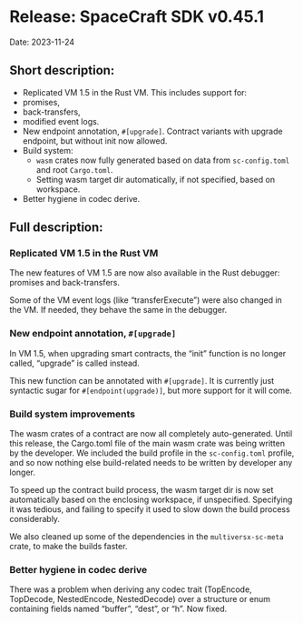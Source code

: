 # Release: SpaceCraft SDK v0.45.1

Date: 2023-11-24


## Short description:

- Replicated VM 1.5 in the Rust VM. This includes support for:
- promises,
- back-transfers,
- modified event logs.
- New endpoint annotation, `#[upgrade]`. Contract variants with upgrade endpoint, but without init now allowed.
- Build system:
    - `wasm` crates now fully generated based on data from `sc-config.toml` and root `Cargo.toml`.
    - Setting wasm target dir automatically, if not specified, based on workspace.
- Better hygiene in codec derive.


## Full description:

### Replicated VM 1.5 in the Rust VM

The new features of VM 1.5 are now also available in the Rust debugger: promises and back-transfers.

Some of the VM event logs (like “transferExecute”) were also changed in the VM. If needed, they behave the same in the debugger.

### New endpoint annotation, `#[upgrade]`

In VM 1.5, when upgrading smart contracts, the “init” function is no longer called, “upgrade” is called instead.

This new function can be annotated with `#[upgrade]`. It is currently just syntactic sugar for `#[endpoint(upgrade)]`, but more support for it will come.

### Build system improvements

The wasm crates of a contract are now all completely auto-generated. Until this release, the Cargo.toml file of the main wasm crate was being written by the developer. We included the build profile in the `sc-config.toml` profile, and so now nothing else build-related needs to be written by developer any longer.

To speed up the contract build process, the wasm target dir is now set automatically based on the enclosing workspace, if unspecified. Specifying it was tedious, and failing to specify it used to slow down the build process considerably.

We also cleaned up some of the dependencies in the `multiversx-sc-meta` crate, to make the builds faster.

### Better hygiene in codec derive

There was a problem when deriving any codec trait (TopEncode, TopDecode, NestedEncode, NestedDecode) over a structure or enum containing fields named “buffer”, “dest”, or “h”. Now fixed.